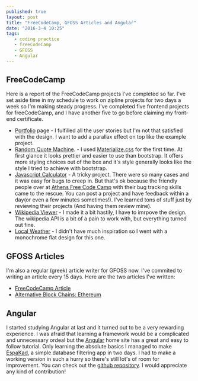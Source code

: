 ```yaml
---
published: true
layout: post
title: "FreeCodeCamp, GFOSS Articles and Angular"
date: "2016-3-4 10:25"
tags: 
   - coding practice
   - freeCodeCamp
   - GFOSS
   - Angular
---
```


 
## FreeCodeCamp  
Here is a report of the FreeCodeCamp projects I've completed so far. I've set aside time in my schedule to work on zipline projects for two days a week so I'm making steady progress.  I've completed five frontend projects for freeCodeCamp, and I have another five to go before claiming my front-end certificate. 

* [Portfolio](http://codepen.io/faysvas/pen/BjVdvN) page - I fulfilled all the user stories but I'm not that satisfied with the design. I want to add a parallax effect on top like the example project.
* [Random Quote Machine](http://codepen.io/faysvas/pen/obJGMp). - I used [Materialize.css](http://materializecss.com/) for the first time. At first glance it looks prettier and easier to use than bootstrap. It offers more styling choices out of the box and it's style generally looks like the style I tried to achieve with bootstrap.
* [Javascript Calculator](http://codepen.io/faysvas/pen/QyRoyB) - A tricky project. There were so many cases and it was easy for bugs to creep in. But that's ok because  the friendly people over at [Athens Free Code Camp](https://www.facebook.com/groups/free.code.camp.athens.greece) with their bug tracking skills came to the rescue. You can post a project and have feedback within a day(or even a few minutes sometimes!). I've learned tons of stuff just by reviewing their projects (And having them review mine).
* [Wikipedia Viewer](http://codepen.io/faysvas/pen/wGvybB) - I made it a bit hastily, I have to imrpove the design. The wikipedia API is a bit of a pain to work with, but everything turned out fine. 
* [Local Weather](http://codepen.io/faysvas/pen/VeJeYy) - I didn't have much inspiration so I went with a monochrome flat design for this one. 

## GFOSS Articles  
I'm also a regular (greek) article writer for GFOSS now. I've commited to writing an article every 15 days. Here are the two articles I've written: 

* [FreeCodeCamp Article](https://edu.ellak.gr/2016/02/04/dorean-mathimata-programmatismou-apo-to-freecodecamp/) 
* [Alternative Block Chains: Ethereum](https://opensource.ellak.gr/2016/02/23/alternative-block-chains-ethereum/) 

## Angular   
I started studying Angular at last and it turned out to be a very rewarding experience. I was afraid that learning a framework would be a complicated and unnecessary ordeal but the [Angular](https://angularjs.org/) home site has a great and easy to follow tutorial.   Only learning the absolute basics I managed to make [EspaKad](http://faysvas.github.io/espakad/), a simple database filtering app in two days. I had to make a working version in such a hurry so there's still lot's of room for improvement.  You  can check out the [github repository](https://github.com/faysvas/espakad). I would appreciate any kind of contribution!
